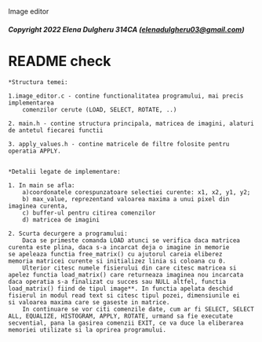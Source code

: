 Image editor
##### Copyright 2022 Elena Dulgheru 314CA (elenadulgheru03@gmail.com)
# README check
    *Structura temei:
    
    1.image_editor.c - contine functionalitatea programului, mai precis implementarea
        comenzilor cerute (LOAD, SELECT, ROTATE, ..)
    
    2. main.h - contine structura principala, matricea de imagini, alaturi de antetul fiecarei functii
    
    3. apply_values.h - contine matricele de filtre folosite pentru operatia APPLY.
	
    
    *Detalii legate de implementare:

    1. In main se afla:
        a)coordonatele corespunzatoare selectiei curente: x1, x2, y1, y2; 
        b) max_value, reprezentand valoarea maxima a unui pixel din imaginea curenta,
        c) buffer-ul pentru citirea comenzilor
        d) matricea de imagini  
	
    2. Scurta decurgere a programului:
        Daca se primeste comanda LOAD atunci se verifica daca matricea
    curenta este plina, daca s-a incarcat deja o imagine in memorie
    se apeleaza functia free_matrix() cu ajutorul careia eliberez
    memoria matricei curente si initializez linia si coloana cu 0.
        Ulterior citesc numele fisierului din care citesc matricea si
    apelez functia load_matrix() care returneaza imaginea nou incarcata
    daca operatia s-a finalizat cu succes sau NULL altfel, functia
    load_matrix() fiind de tipul image**. In functia apelata deschid
    fisierul in modul read text si citesc tipul pozei, dimensiunile ei
    si valoarea maxima care se gaseste in matrice.
        In continuare se vor citi comenzile date, cum ar fi SELECT, SELECT
    ALL, EQUALIZE, HISTOGRAM, APPLY, ROTATE, urmand sa fie executate
    secvential, pana la gasirea comenzii EXIT, ce va duce la eliberarea
    memoriei utilizate si la oprirea programului.
    